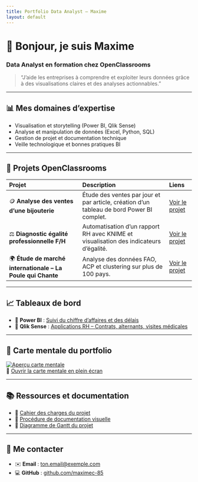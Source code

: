 ```yaml
---
title: Portfolio Data Analyst – Maxime
layout: default
---
```


# 👋 Bonjour, je suis Maxime
### Data Analyst en formation chez OpenClassrooms

> “J’aide les entreprises à comprendre et exploiter leurs données grâce à des visualisations claires et des analyses actionnables.”

---

## 📊 Mes domaines d’expertise
- Visualisation et storytelling (Power BI, Qlik Sense)
- Analyse et manipulation de données (Excel, Python, SQL)
- Gestion de projet et documentation technique
- Veille technologique et bonnes pratiques BI

---

## 🚀 Projets OpenClassrooms

| Projet | Description | Liens |
|:--|:--|:--|
| 🪙 **Analyse des ventes d’une bijouterie** | Étude des ventes par jour et par article, création d’un tableau de bord Power BI complet. | [Voir le projet](projects/P1/README.md) |
| ⚖️ **Diagnostic égalité professionnelle F/H** | Automatisation d’un rapport RH avec KNIME et visualisation des indicateurs d’égalité. | [Voir le projet](projects/P2/README.md) |
| 🌍 **Étude de marché internationale – La Poule qui Chante** | Analyse des données FAO, ACP et clustering sur plus de 100 pays. | [Voir le projet](projects/P3/README.md) |

---

## 📈 Tableaux de bord
- 💎 **Power BI** : [Suivi du chiffre d’affaires et des délais](dashboards/powerbi)  
- 🧩 **Qlik Sense** : [Applications RH – Contrats, alternants, visites médicales](dashboards/qlik)

---

## 🧠 Carte mentale du portfolio

[![Aperçu carte mentale](assets/images/carte_mentale_portfolio_apercu.png)](mindmap.html)  
📎 [Ouvrir la carte mentale en plein écran](mindmap.html)

---

## 📚 Ressources et documentation
- 📄 [Cahier des charges du projet](assets/pdfs/Cahier_des_charges_portfolio.pdf)
- 🧾 [Procédure de documentation visuelle](assets/pdfs/Procedure_creation_visualisation.pdf)
- 📅 [Diagramme de Gantt du projet](assets/pdfs/Diagramme_Gantt_portfolio.pdf)

---

## 💼 Me contacter
- ✉️ **Email** : [ton.email@exemple.com](mailto:ton.email@exemple.com)
- 💻 **GitHub** : [github.com/maximec-85](https://gith)
